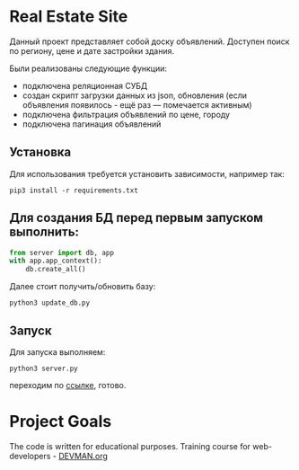 # Real Estate Site
Данный проект представляет собой доску объявлений. Доступен поиск по региону, цене и дате застройки здания. 

Были реализованы следующие функции:
- подключена реляционная СУБД
- создан скрипт загрузки данных из json, обновления (если объявления появилось - ещё раз — помечается активным)
- подключена фильтрация объявлений по цене, городу
- подключена пагинация объявлений

## Установка
Для использования требуется установить зависимости, например так:
```
pip3 install -r requirements.txt
```

## Для создания БД перед первым запуском выполнить:
```python
from server import db, app
with app.app_context():
    db.create_all()
```
Далее стоит получить/обновить базу:
```
python3 update_db.py
```

## Запуск
Для запуска выполняем:
```
python3 server.py
```
переходим по [ссылке](http://localhost:5000), готово.

# Project Goals

The code is written for educational purposes. Training course for web-developers - [DEVMAN.org](https://devman.org)